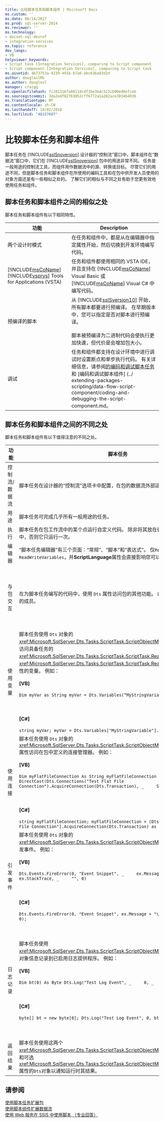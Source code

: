 ```yaml
---
title: 比较脚本任务和脚本组件 | Microsoft Docs
ms.custom: ''
ms.date: 06/14/2017
ms.prod: sql-server-2014
ms.reviewer: ''
ms.technology:
- docset-sql-devref
- integration-services
ms.topic: reference
dev_langs:
- VB
helpviewer_keywords:
- Script task [Integration Services], comparing to Script component
- Script component [Integration Services], comparing to Script task
ms.assetid: 4b73753a-4239-491b-b7a6-abc63ba83d2d
author: douglaslMS
ms.author: douglasl
manager: craigg
ms.openlocfilehash: fc281316fa66118cdf35e3b4c522cb90ed0efceb
ms.sourcegitcommit: 3da2edf82763852cff6772a1a282ace3034b4936
ms.translationtype: MT
ms.contentlocale: zh-CN
ms.lasthandoff: 10/02/2018
ms.locfileid: "48157607"
---
```

# <a name="comparing-the-script-task-and-the-script-component"></a>比较脚本任务和脚本组件
  脚本任务在 [!INCLUDE[ssISnoversion](../../includes/ssisnoversion-md.md)] 设计器的“控制流”窗口中，脚本组件在“数据流”窗口中，它们在 [!INCLUDE[ssISnoversion](../../includes/ssisnoversion-md.md)] 包中的用途非常不同。 任务是一般用途的控制流工具，而组件用作数据流中的源、转换或目标。 尽管它们的用途不同，但是脚本任务和脚本组件在所使用的编码工具和在包中供开发人员使用的对象方面还是有一些相似之处的。 了解它们的相似与不同之处有助于您更有效地使用任务和组件。  
  
## <a name="similarities-between-the-script-task-and-the-script-component"></a>脚本任务和脚本组件之间的相似之处  
 脚本任务和脚本组件有以下相同特性。  
  
|功能|Description|  
|-------------|-----------------|  
|两个设计时模式|在任务和组件中，都是从在编辑器中指定属性开始，然后切换到开发环境编写代码。|  
|[!INCLUDE[msCoName](../../includes/msconame-md.md)] [!INCLUDE[vsprvs](../../includes/vsprvs-md.md)] Tools for Applications (VSTA)|任务和组件都使用相同的 VSTA IDE，并且支持在 [!INCLUDE[msCoName](../../includes/msconame-md.md)] Visual Basic 或 [!INCLUDE[msCoName](../../includes/msconame-md.md)] Visual C# 中编写代码。|  
|预编译的脚本|从 [!INCLUDE[ssISversion10](../../includes/ssisversion10-md.md)] 开始，所有脚本都要进行预编译。 在早期版本中，您可以指定是否对脚本进行预编译。<br /><br /> 脚本被预编译为二进制代码会使执行更加快速，但代价是会增加包大小。|  
|调试|任务和组件都支持在设计环境中进行调试时设置断点和单步执行代码。 有关详细信息，请参阅[的编码和调试脚本任务](../control-flow/script-task.md)和 [编码和调试脚本组件] (../ extending-packages-scripting/data-flow-script-component/coding-and-debugging-the-script-component.md。|  
  
## <a name="differences-between-the-script-task-and-the-script-component"></a>脚本任务和脚本组件之间的不同之处  
 脚本任务和脚本组件有以下值得注意的不同之处。  
  
|功能|脚本任务|脚本组件|  
|-------------|-----------------|----------------------|  
|控制流/数据流|脚本任务在设计器的“控制流”选项卡中配置，在包的数据流外部运行。|脚本组件在设计器的“数据流”页中配置，表示数据流任务中的源、转换或目标。|  
|用途|脚本任务可完成几乎所有一般用途的任务。|必须指定是否要使用脚本组件创建源、转换或目标。|  
|执行|脚本任务在包工作流中的某个点运行自定义代码。 除非将其放在循环容器或事件处理程序中，否则它只运行一次。|脚本组件也运行一次，但是通常它为数据流中的每行数据运行一次主处理例程。|  
|编辑器|“脚本任务编辑器”有三个页面：“常规”、“脚本”和“表达式”。 仅`ReadOnlyVariables`并`ReadWriteVariables`，并**ScriptLanguage**属性会直接影响您可以编写的代码。|“脚本转换编辑器”最多有四个页面：“输入列”、“输入和输出”、“脚本”和“连接管理器”。 在其中每个页面上配置的元数据和属性将决定自动生成以供您在编码中使用的基类的成员。|  
|与包交互|在为脚本任务编写的代码中，使用 `Dts` 属性访问包的其他功能。 `Dts` 属性是 `ScriptMain` 类的成员。|在脚本组件代码中，使用类型化的取值函数属性访问特定包功能，如变量和连接管理器。<br /><br /> `PreExecute` 方法仅可访问只读变量。 `PostExecute` 方法既可以访问只读变量，又可以访问读/写变量。<br /><br /> 有关这些方法的详细信息，请参阅 [的编码和调试脚本组件] (../ extending-packages-scripting/data-flow-script-component/coding-and-debugging-the-script-component.md。|  
|使用变量|脚本任务使用 `Dts` 对象的 <xref:Microsoft.SqlServer.Dts.Tasks.ScriptTask.ScriptObjectModel.Variables%2A> 属性访问具备任务的 <xref:Microsoft.SqlServer.Dts.Tasks.ScriptTask.ScriptTask.ReadOnlyVariables%2A> 和 <xref:Microsoft.SqlServer.Dts.Tasks.ScriptTask.ScriptTask.ReadWriteVariables%2A> 属性的变量。 例如：<br /><br /> **[VB]**<br /><br /> `Dim myVar as String myVar = Dts.Variables(“MyStringVariable”).Value.ToString`<br /><br /> <br /><br /> **[C#]**<br /><br /> `string myVar; myVar = Dts.Variables["MyStringVariable"].Value.ToString();`|脚本组件使用自动生成的基类的类型化取值函数属性，这些属性基于组件的 <xref:Microsoft.SqlServer.Dts.Pipeline.ScriptComponent.ReadOnlyVariables%2A> 和 <xref:Microsoft.SqlServer.Dts.Pipeline.ScriptComponent.ReadWriteVariables%2A> 属性创建。 例如：<br /><br /> **[VB]**<br /><br /> `Dim myVar as String myVar = Me.Variables.MyStringVariable`<br /><br /> <br /><br /> **[C#]**<br /><br /> `string myVar; myVar = this.Variables.MyStringVariable;`|  
|使用连接|脚本任务使用 `Dts` 对象的 <xref:Microsoft.SqlServer.Dts.Tasks.ScriptTask.ScriptObjectModel.Connections%2A> 属性访问在包中定义的连接管理器。 例如：<br /><br /> **[VB]**<br /><br /> `Dim myFlatFileConnection As String myFlatFileConnection = _     DirectCast(Dts.Connections("Test Flat File Connection").AcquireConnection(Dts.Transaction), _     String)`<br /><br /> <br /><br /> **[C#]**<br /><br /> `string myFlatFileConnection; myFlatFileConnection = (Dts.Connections["Test Flat File Connection"].AcquireConnection(Dts.Transaction) as String);`|脚本组件使用自动生成的基类的类型化取值函数属性，这些属性基于用户在编辑器的“连接管理器”页上输入的连接管理器列表创建。 例如：<br /><br /> **[VB]**<br /><br /> `Dim connMgr As IDTSConnectionManager100 connMgr = Me.Connections.MyADONETConnection`<br /><br /> <br /><br /> **[C#]**<br /><br /> `IDTSConnectionManager100 connMgr; connMgr = this.Connections.MyADONETConnection;`|  
|引发事件|脚本任务使用 `Dts` 对象的 <xref:Microsoft.SqlServer.Dts.Tasks.ScriptTask.ScriptObjectModel.Events%2A> 属性引发事件。 例如：<br /><br /> **[VB]**<br /><br /> `Dts.Events.FireError(0, "Event Snippet", _     ex.Message & ControlChars.CrLf & ex.StackTrace, _     "", 0)`<br /><br /> <br /><br /> **[C#]**<br /><br /> `Dts.Events.FireError(0, "Event Snippet", ex.Message + "\r" + ex.StackTrace, "", 0);`|脚本组件使用 <xref:Microsoft.SqlServer.Dts.Pipeline.Wrapper.IDTSComponentMetaData100> 属性返回的 <xref:Microsoft.SqlServer.Dts.Pipeline.ScriptComponent.ComponentMetaData%2A> 接口的方法引发错误、警告和信息性消息。 例如：<br /><br /> **[VB]**<br /><br /> `Dim myMetadata as IDTSComponentMetaData100 myMetaData = Me.ComponentMetaData myMetaData.FireError(...)`|  
|日志记录|脚本任务使用<xref:Microsoft.SqlServer.Dts.Tasks.ScriptTask.ScriptObjectModel.Log%2A>方法的`Dts`对象信息记录到已启用日志提供程序。 例如：<br /><br /> **[VB]**<br /><br /> `Dim bt(0) As Byte Dts.Log("Test Log Event", _     0, _     bt)`<br /><br /> <br /><br /> **[C#]**<br /><br /> `byte[] bt = new byte[0]; Dts.Log("Test Log Event", 0, bt);`|脚本组件使用自动生成的基类的 <xref:Microsoft.SqlServer.Dts.Pipeline.ScriptComponent.Log%2A> 方法将信息记录到已启用的日志提供程序。 例如：<br /><br /> **[VB]**<br /><br /> `Dim bt(0) As Byte`<br /><br /> `Me.Log("Test Log Event", _`<br /><br /> `0, _`<br /><br /> `bt)`<br /><br /> <br /><br /> **[C#]**<br /><br /> `byte[] bt = new byte[0]; this.Log("Test Log Event", 0, bt);`|  
|返回结果|脚本任务使用这两个<xref:Microsoft.SqlServer.Dts.Tasks.ScriptTask.ScriptObjectModel.TaskResult%2A>属性和可选<xref:Microsoft.SqlServer.Dts.Tasks.ScriptTask.ScriptObjectModel.ExecutionValue%2A>属性的`Dts`对象以通知运行时其结果。|脚本组件作为数据流任务的组成部分运行，不会使用这两个属性中的任何一个报告结果。|  
  
## <a name="see-also"></a>请参阅  
 [使用脚本任务扩展包](task/extending-the-package-with-the-script-task.md)   
 [使用脚本组件扩展数据流](data-flow-script-component/extending-the-data-flow-with-the-script-component.md)   
 [使用 Web 服务在 SSIS 中使用脚本 （专业回答）](http://go.microsoft.com/fwlink/?LinkId=321996)  
  
  
